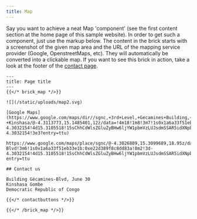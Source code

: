 ```yaml
---
title: Map
---
```


Say you want to achieve a neat Map 'component' (see the first content section at the  home page of this sample website).
In order to get such a component, just use the markup below. The content in the brick starts with a screenshot of the given map area and the URL of the mapping service provider (Google, OpenstreetMaps, etc). They will automatically be converted into a clickable map. If you want to see this brick in action, take a look at the footer of the [contact page](/contact/).

```
---
title: Page title
---
{{</* brick_map */>}}

![](/static/uploads/map2.svg)

[Google Maps](https://www.google.com/maps/dir//sgnc,+3rd+Level,+Gecamines+Building,+Bd+Du+30+Juin,+Kinshasa,+Congo+-+Kinshasa/@-4.3113773,15.1485401,12z/data=!4m18!1m8!3m7!1s0x1a6a33f51eb33e1b:0xe22d389f8c8dd83a!2ssgnc!8m2!3d-4.3032154!4d15.3105518!15sChhCdWlsZGluZyBHw6ljYW1pbmVzLUJsdmSSAR5idXNpbmVzc19tYW5hZ2VtZW50X2NvbnN1bHRhbnTgAQA!16s%2Fg%2F11l36g6084!4m8!1m0!1m5!1m1!1s0x1a6a33f51eb33e1b:0xe22d389f8c8dd83a!2m2!1d15.3105518!2d-4.3032154!3e3?entry=ttu)

https://www.google.com/maps/place/sgnc/@-4.3026809,15.3099689,18.95z/data=!4m10!1m2!2m1!1sBuilding+G%C3%A9camines-Blvd!3m6!1s0x1a6a33f51eb33e1b:0xe22d389f8c8dd83a!8m2!3d-4.3032154!4d15.3105518!15sChhCdWlsZGluZyBHw6ljYW1pbmVzLUJsdmSSAR5idXNpbmVzc19tYW5hZ2VtZW50X2NvbnN1bHRhbnTgAQA!16s%2Fg%2F11l36g6084?entry=ttu

## Contact us

Building Gécamines-Blvd, June 30 
Kinshasa Gombe
Democratic Republic of Congo

{{</* contactbuttons */>}}

{{</* /brick_map */>}}
```
<!--{{< brick_map >}}{{< /brick_map >}}-->

